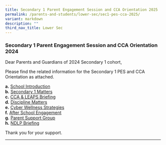 ```yaml
---
title: Secondary 1 Parent Engagement Session and CCA Orientation 2025
permalink: /parents-and-students/lower-sec/sec1-pes-cca-2025/
variant: markdown
description: ""
third_nav_title: Lower Sec
---
```

### Secondary 1 Parent Engagement Session and CCA Orientation 2024

Dear Parents and Guardians of 2024 Secondary 1 cohort,

Please find the related information for the Secondary 1 PES and CCA Orientation as attached.

**a.**	[School Introduction](/files/Parents%20and%20Students/Lower%20Sec/02_School_Introduction_for_PES_session_VP1.pdf)<br>
**b.**	[Secondary 1 Matters](/files/Parents%20and%20Students/Lower%20Sec/03_Sec_1_Matters__2024_Sec_1_PES_and_CCA_Orientation_.pdf)<br>
**c.**	[CCA &amp; LEAPS Briefing](/files/Parents%20and%20Students/Lower%20Sec/04_2024_Sec_1_PES_CCA.pdf)<br>
**d.**	[Discipline Matters](/files/Parents%20and%20Students/Lower%20Sec/05_2024_Sec_1_PES_SM_Briefing.pdf)<br>
**e.**	[Cyber Wellness Strategies](/files/Parents%20and%20Students/Lower%20Sec/06_Cyberwellness_Strategies_Sec_1_PES_2024_V2.pdf)<br>
**f.**	[After School Engagement](/files/Parents%20and%20Students/Lower%20Sec/07_PES_2024__Orion_StaRs_Parent_Briefing.pdf)<br>
**g.**	[Parent Support Group](/files/Parents%20and%20Students/Lower%20Sec/08_Parent_Support_Group__2024_Sec_1_PES_and_CCA_Orientation_.pdf)<br>
**h.**	[NDLP Briefing](/files/Parents%20and%20Students/Lower%20Sec/09_NDLP_Parents__Engagement_Slides___19_Jan_2024.pdf)<br>

Thank you for your support.


<hr>